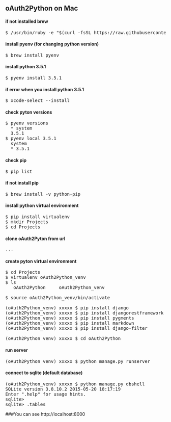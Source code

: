 ## oAuth2Python on Mac
#### if not installed brew
<pre>
$ /usr/bin/ruby -e "$(curl -fsSL https://raw.githubusercontent.com/Homebrew/install/master/install)"
</pre>
#### install pyenv (for changing python version)
<pre>
$ brew install pyenv
</pre>
#### install python 3.5.1
<pre>
$ pyenv install 3.5.1
</pre>
#### if error when you install python 3.5.1
<pre>
$ xcode-select --install
</pre>
#### check pyton versions
<pre>
$ pyenv versions
  * system
  3.5.1
$ pyenv local 3.5.1
  system
  * 3.5.1
</pre>
#### check pip 
<pre>
$ pip list
</pre>
#### if not install pip
<pre>
$ brew install -v python-pip
</pre>
#### install python virtual environment
<pre>
$ pip install virtualenv
$ mkdir Projects
$ cd Projects
</pre>
#### clone oAuth2Pyton from url
<pre>...</pre>
#### create pyton virtual environment
<pre>
$ cd Projects
$ virtualenv oAuth2Python_venv
$ ls
   oAuth2Python		oAuth2Python_venv

$ source oAuth2Python_venv/bin/activate

(oAuth2Python_venv) xxxxx $ pip install django
(oAuth2Python_venv) xxxxx $ pip install djangorestframework
(oAuth2Python_venv) xxxxx $ pip install pygments
(oAuth2Python_venv) xxxxx $ pip install markdown
(oAuth2Python_venv) xxxxx $ pip install django-filter

(oAuth2Python_venv) xxxxx $ cd oAuth2Python
</pre>
#### run server
<pre>
(oAuth2Python_venv) xxxxx $ python manage.py runserver
</pre>

#### connect to sqlite (default database)
<pre>
(oAuth2Python_venv) xxxxx $ python manage.py dbshell
SQLite version 3.8.10.2 2015-05-20 18:17:19
Enter ".help" for usage hints.
sqlite> 
sqlite> .tables
</pre>

###You can see http://localhost:8000
